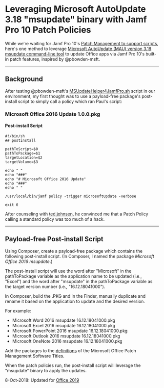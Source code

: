 # Leveraging Microsoft AutoUpdate 3.18 "msupdate" binary with Jamf Pro 10 Patch Policies

While we're waiting for Jamf Pro 10's [Patch Management to support scripts](https://www.jamf.com/jamf-nation/feature-requests/6733/), here's one method to leverage [Microsoft AutoUpdate (MAU) version 3.18 msupdate command-line tool](https://www.jamf.com/jamf-nation/discussions/27872/) to update Office apps via Jamf Pro 10's built-in patch features, inspired by @pbowden-msft.

---

## Background

After testing @pbowden-msft's [MSUpdateHelper4JamfPro.sh](https://github.com/pbowden-msft/msupdatehelper) script in our environment, my first thought was to use a payload-free package's post-install script to simply call a policy which ran Paul's script:

### Microsoft Office 2016 Update 1.0.0.pkg
#### Post-install Script
```
#!/bin/sh
## postinstall

pathToScript=$0
pathToPackage=$1
targetLocation=$2
targetVolume=$3

echo " "
echo "###"
echo "# Microsoft Office 2016 Update"
echo "###"
echo " "

/usr/local/bin/jamf policy -trigger microsoftUpdate -verbose

exit 0
```

After counseling with [ted.johnsen](https://www.jamf.com/jamf-nation/users/9966/ted-johnsen), he convinced me that a Patch Policy calling a standard policy was too much of a hack.

---

## Payload-free Post-install Script

Using Composer, create a payload-free package which contains the following post-install script. (In Composer, I named the package _Microsoft Office 2016 msupdate_.)

The post-install script will use the word after "Microsoft" in the pathToPackage variable as the application name to be updated (i.e., "Excel") and the word after "msupdate" in the pathToPackage variable as the target version number (i.e., "16.12.18041000").

In Composer, build the .PKG and in the Finder, manually duplicate and rename it based on the application to update and the desired version.

For example:
- Microsoft Word 2016 msupdate 16.12.18041000.pkg
- Microsoft Excel 2016 msupdate 16.12.18041000.pkg
- Microsoft PowerPoint 2016 msupdate 16.12.18041000.pkg
- Microsoft Outlook 2016 msupdate 16.12.18041000.pkg
- Microsoft OneNote 2016 msupdate 16.12.18041000.pkg

Add the packages to the [definitions](https://github.com/dan-snelson/Jamf-Pro-Patch-Definitions) of the Microsoft Office Patch Management Software Titles.

When the patch policies run, the post-install script will leverage the "msupdate" binary to apply the updates.

8-Oct-2018: Updated for [Office 2019](https://github.com/dan-snelson/Jamf-Pro-Scripts/blob/master/Microsoft%20Office%202016%20msupdate%20Post-install/Microsoft%20Office%202019%20msupdate%20Post-install.sh)
